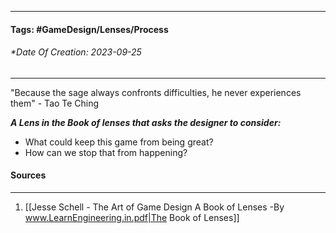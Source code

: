 __________________________________________________________________________
#### **Tags:** #GameDesign/Lenses/Process
###### *Date Of Creation: 2023-09-25
__________________________________________________________________________

"Because the sage always confronts difficulties, he never experiences them" - Tao Te Ching

***A Lens in the Book of lenses that asks the designer to consider:***
- What could keep this game from being great?
- How can we stop that from happening?
#### Sources
__________________________________________________________________________
1. [[Jesse Schell - The Art of Game Design A Book of Lenses -By www.LearnEngineering.in.pdf|The Book of Lenses]]